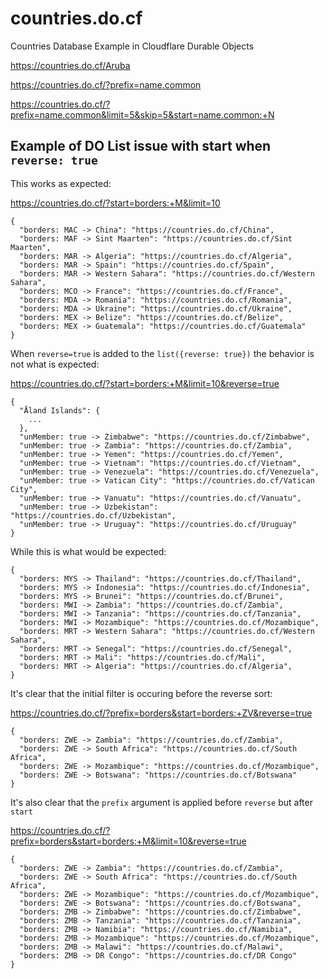 # countries.do.cf
Countries Database Example in Cloudflare Durable Objects


<https://countries.do.cf/Aruba>

<https://countries.do.cf/?prefix=name.common>

<https://countries.do.cf/?prefix=name.common&limit=5&skip=5&start=name.common:+N>


## Example of DO List issue with start when `reverse: true`

This works as expected:

<https://countries.do.cf/?start=borders:+M&limit=10>

```
{
  "borders: MAC -> China": "https://countries.do.cf/China",
  "borders: MAF -> Sint Maarten": "https://countries.do.cf/Sint Maarten",
  "borders: MAR -> Algeria": "https://countries.do.cf/Algeria",
  "borders: MAR -> Spain": "https://countries.do.cf/Spain",
  "borders: MAR -> Western Sahara": "https://countries.do.cf/Western Sahara",
  "borders: MCO -> France": "https://countries.do.cf/France",
  "borders: MDA -> Romania": "https://countries.do.cf/Romania",
  "borders: MDA -> Ukraine": "https://countries.do.cf/Ukraine",
  "borders: MEX -> Belize": "https://countries.do.cf/Belize",
  "borders: MEX -> Guatemala": "https://countries.do.cf/Guatemala"
}
```

When `reverse=true` is added to the `list({reverse: true})` the behavior is not what is expected:

<https://countries.do.cf/?start=borders:+M&limit=10&reverse=true>

```
{
  "Åland Islands": { 
    ...
  },
  "unMember: true -> Zimbabwe": "https://countries.do.cf/Zimbabwe",
  "unMember: true -> Zambia": "https://countries.do.cf/Zambia",
  "unMember: true -> Yemen": "https://countries.do.cf/Yemen",
  "unMember: true -> Vietnam": "https://countries.do.cf/Vietnam",
  "unMember: true -> Venezuela": "https://countries.do.cf/Venezuela",
  "unMember: true -> Vatican City": "https://countries.do.cf/Vatican City",
  "unMember: true -> Vanuatu": "https://countries.do.cf/Vanuatu",
  "unMember: true -> Uzbekistan": "https://countries.do.cf/Uzbekistan",
  "unMember: true -> Uruguay": "https://countries.do.cf/Uruguay"
}
```

While this is what would be expected:
```
{
  "borders: MYS -> Thailand": "https://countries.do.cf/Thailand",
  "borders: MYS -> Indonesia": "https://countries.do.cf/Indonesia",
  "borders: MYS -> Brunei": "https://countries.do.cf/Brunei",
  "borders: MWI -> Zambia": "https://countries.do.cf/Zambia",
  "borders: MWI -> Tanzania": "https://countries.do.cf/Tanzania",
  "borders: MWI -> Mozambique": "https://countries.do.cf/Mozambique",
  "borders: MRT -> Western Sahara": "https://countries.do.cf/Western Sahara",
  "borders: MRT -> Senegal": "https://countries.do.cf/Senegal",
  "borders: MRT -> Mali": "https://countries.do.cf/Mali",
  "borders: MRT -> Algeria": "https://countries.do.cf/Algeria",
}
```

It's clear that the initial filter is occuring before the reverse sort:

<https://countries.do.cf/?prefix=borders&start=borders:+ZV&reverse=true>

```
{
  "borders: ZWE -> Zambia": "https://countries.do.cf/Zambia",
  "borders: ZWE -> South Africa": "https://countries.do.cf/South Africa",
  "borders: ZWE -> Mozambique": "https://countries.do.cf/Mozambique",
  "borders: ZWE -> Botswana": "https://countries.do.cf/Botswana"
}
```


It's also clear that the `prefix` argument is applied before `reverse` but after `start`

<https://countries.do.cf/?prefix=borders&start=borders:+M&limit=10&reverse=true>

```
{
  "borders: ZWE -> Zambia": "https://countries.do.cf/Zambia",
  "borders: ZWE -> South Africa": "https://countries.do.cf/South Africa",
  "borders: ZWE -> Mozambique": "https://countries.do.cf/Mozambique",
  "borders: ZWE -> Botswana": "https://countries.do.cf/Botswana",
  "borders: ZMB -> Zimbabwe": "https://countries.do.cf/Zimbabwe",
  "borders: ZMB -> Tanzania": "https://countries.do.cf/Tanzania",
  "borders: ZMB -> Namibia": "https://countries.do.cf/Namibia",
  "borders: ZMB -> Mozambique": "https://countries.do.cf/Mozambique",
  "borders: ZMB -> Malawi": "https://countries.do.cf/Malawi",
  "borders: ZMB -> DR Congo": "https://countries.do.cf/DR Congo"
}
```
